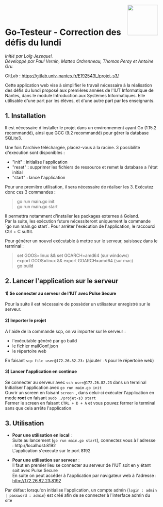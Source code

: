<a href="https://iutnantes.univ-nantes.fr/"><img align="right" src="https://iutnantes.univ-nantes.fr/medias/photo/logoiutq_1377690591795.gif?ID_FICHE=627306" width="100"></a>
<br><br>
<h1>Go-Testeur - Correction des défis du lundi</h1>

*Initié par Loïg Jezequel.*\
*Développé par Paul Vernin, Matteo Ordrenneau, Thomas Peray et Antoine Gru.*

GitLab : https://gitlab.univ-nantes.fr/E192543L/projet-s3/

Cette application web vise à simplifier le travail nécessaire à la réalisation des défis du lundi proposé aux premières années de l'IUT Informatique de Nantes, dans le module Introduction aux Systèmes Informatiques.
Elle utilisable d'une part par les élèves, et d'une autre part par les enseignants.

<h2>1. Installation </h2>
Il est nécessaire d'installer le projet dans un environnement ayant Go (1.15.2 recommandé), ainsi que GCC (9.2 recommandé) pour gérer la database SQLite3.

Une fois l'archive téléchargée, placez-vous à la racine.
3 possibilité d'execution sont disponibles :
 - "init" : initialise l'application
 - "reset" : supprimer les fichiers de ressource et remet la database a l'état initial
 - "start" : lance l'application

Pour une première utilisation, il sera nécessaire de réaliser les 3. Exécutez donc ces 3 commandes :
> go run main.go init <br>
> go run main.go start

<p>Il permettra notamment d'installer les packages externes à Goland. <br>
Par la suite, les exécution future nécessiteront uniquement la commande `go run main.go start`.
Pour arrêter l'exécution de l'application, le raccourci Ctrl + C suffit.<p>

Pour générer un nouvel exécutable à mettre sur le serveur, saisissez dans le terminal :
> set GOOS=linux && set GOARCH=amd64 (sur windows)\
> export GOOS=linux && export GOARCH=amd64 (sur mac)\
> go build

<h2>2. Lancer l'application sur le serveur</h2>
<h4>1) Se connecter au serveur de l'IUT avec Pulse Secure</h4>
Pour la suite il est nécessaire de possèder un utilisateur enregistré sur le serveur.
<h4>2) Importer le projet</h4>

A l'aide de la commande scp, on va importer sur le serveur :
 - l'exécutable généré par go build
 - le fichier mailConf.json
 - le répertoire web

En faisant `scp file user@172.26.82.23:` (ajouter `-R` pour le répertoire web)


<h4>3) Lancer l'application en continue</h4>

Se connecter au serveur avec `ssh user@172.26.82.23` dans un terminal\
Initialiser l'application avec `go run main.go init`\
Ouvrir un screen en faisant `screen `, dans celui-ci exécuter l'application en mode **root** en faisant `sudo ./projet-s3 start`\
Fermer le screen en faisant `CTRL + D + A` et vous pouvez fermer le terminal sans que cela arrête  l'application

<h2>3. Utilisation</h2>

- **Pour une utilisation en local** : \
Suite au lancement (`go run main.go start`), connectez vous à l'adresse : http://localhost:8192 \
L'application s'execute sur le port 8192

- **Pour une utilisation sur serveur** : \
  Il faut en premier lieu se connecter au serveur de l'IUT soit en y étant soit avec Pulse Secure\
  En suite on peut accéder à l'application par navigateur web à l'adresse : http://172.26.82.23:8192

Par défaut lorsqu'on initialise l'application, un compte admin (`login : admin | password : admin`) est créé afin de se connecter à l'interface admin du site



